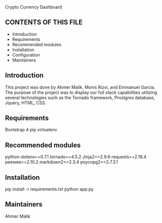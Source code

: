 Crypto Currency Dashboard


CONTENTS OF THIS FILE
---------------------
   
 * Introduction
 * Requirements
 * Recommended modules
 * Installation
 * Configuration
 * Maintainers
 
 
Introduction
------------
This project was done by Ahmer Malik, Monis Rizvi, and Emmanuel Garcia. The purpose
of the project was to display our full stack capabilities utilizing several technologies such as the Tornado framework, Prostgres database, Jquery, HTML, CSS.


Requirements
------------
Bootstrap 4
pip
virtualenv


Recommended modules
-------------------
python-dotenv==0.7.1
tornado==4.5.2
Jinja2==2.9.6
requests==2.18.4
peewee==2.10.2
markdown2==2.3.4
psycopg2==2.7.3.1

 
Installation
------------
pip install -r requirements.txt
python app.py


Maintainers
-----------
Ahmer Malik
